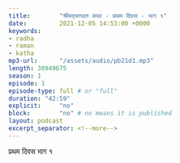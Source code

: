 ```yaml
---
title:        "श्रीमद्भागवत कथा - प्रथम दिवस - भाग १"
date:         2021-12-05 14:53:00 +0000
keywords:
- radha
- raman
- katha
mp3-url:      "/assets/audio/pb21d1.mp3"
length: 30949675
season: 1
episode: 1
episode-type: full # or "full"
duration: "42:59" 
explicit:     "no"
block:        "no" # no means it is published
layout: podcast
excerpt_separator: <!--more-->
---
```

प्रथम दिवस भाग १
<!--more-->
